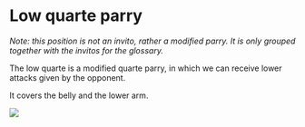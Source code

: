 # Low quarte parry

*Note: this position is not an invito, rather a modified parry. It is only grouped together with the invitos for the glossary.*

The low quarte is a modified quarte parry, in which we can receive lower attacks given by the opponent.

It covers the belly and the lower arm.

![](resource:assets/images/mely_kvart.png)
